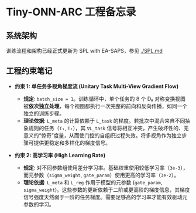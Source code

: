 # Tiny-ONN-ARC 工程备忘录

## 系统架构

训练流程和架构已经正式更新为 SPL with EA-SAPS，参见 [./SPL.md](./SPL.md)

## 工程约束笔记

- **约束 1: 单任务多视角梯度流 (Unitary Task Multi-View Gradient Flow)**

  - **规定**: `batch_size = 1`。训练循环中，单个任务的 8 个 D₈ 对称变换视图被**依次独立处理**，每个视图都执行一次完整的前向和反向传播，如同一个独立的训练步骤。
  - **理论依据**: `L_meta` 的计算依赖于 `L_task` 的梯度。若批次中混合来自不同抽象规则的任务（`T₁`, `T₂`），其 `∇L_task` 信号将相互冲突，产生破坏性的、无意义的“惊奇”度量，从而使门控的自组织过程失效。将多视角作为独立步骤可提供更稳定和多样化的梯度信号。

- **约束 2: 高学习率 (High Learning Rate)**

  - **规定**: 对不同参数组使用差分学习率。基础权重使用较低学习率（`3e-3`），而元参数（`sigma_weight`, `gate_param`）使用更高的学习率（`3e-2`）。
  - **理论依据**: `L_meta` 和 `L_reg` 作用于模型的元参数 (`gate_param`, `sigma_weight`)。这些参数的更新依赖于二阶或更高阶的梯度信息，其梯度信号强度天然弱于一阶的任务梯度。需要足够高的学习率才能有效驱动元参数的学习。
